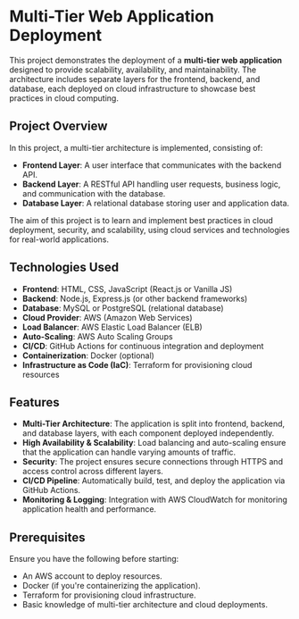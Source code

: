 # Multi-Tier Web Application Deployment

This project demonstrates the deployment of a **multi-tier web application** designed to provide scalability, availability, and maintainability. The architecture includes separate layers for the frontend, backend, and database, each deployed on cloud infrastructure to showcase best practices in cloud computing.

## Project Overview

In this project, a multi-tier architecture is implemented, consisting of:

- **Frontend Layer**: A user interface that communicates with the backend API.
- **Backend Layer**: A RESTful API handling user requests, business logic, and communication with the database.
- **Database Layer**: A relational database storing user and application data.

The aim of this project is to learn and implement best practices in cloud deployment, security, and scalability, using cloud services and technologies for real-world applications.

## Technologies Used

- **Frontend**: HTML, CSS, JavaScript (React.js or Vanilla JS)
- **Backend**: Node.js, Express.js (or other backend frameworks)
- **Database**: MySQL or PostgreSQL (relational database)
- **Cloud Provider**: AWS (Amazon Web Services)
- **Load Balancer**: AWS Elastic Load Balancer (ELB)
- **Auto-Scaling**: AWS Auto Scaling Groups
- **CI/CD**: GitHub Actions for continuous integration and deployment
- **Containerization**: Docker (optional)
- **Infrastructure as Code (IaC)**: Terraform for provisioning cloud resources

## Features

- **Multi-Tier Architecture**: The application is split into frontend, backend, and database layers, with each component deployed independently.
- **High Availability & Scalability**: Load balancing and auto-scaling ensure that the application can handle varying amounts of traffic.
- **Security**: The project ensures secure connections through HTTPS and access control across different layers.
- **CI/CD Pipeline**: Automatically build, test, and deploy the application via GitHub Actions.
- **Monitoring & Logging**: Integration with AWS CloudWatch for monitoring application health and performance.

## Prerequisites

Ensure you have the following before starting:

- An AWS account to deploy resources.
- Docker (if you're containerizing the application).
- Terraform for provisioning cloud infrastructure.
- Basic knowledge of multi-tier architecture and cloud deployments.
